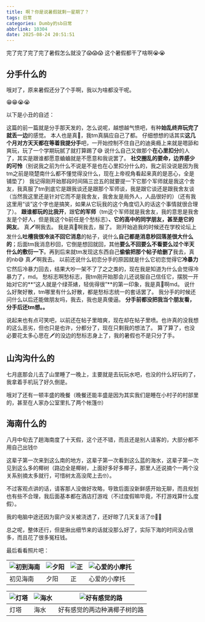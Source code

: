 ```yaml
---
title: 啊？你是说暑假就剩一星期了？
tags: 日常
categories: Dumby的sb日常
abbrlink: 10304
date: 2025-08-24 20:51:51
---
```


完了完了完了完了暑假怎么就没了😱😱😱
这个暑假都干了啥啊😭😭

<!--more-->

## 分手什么的

哦对了，原来暑假还分了个手啊，我以为啥都没干呢。

😁😁😭😭

以下是小丑的自述：

这篇的前一篇就是分手那天发的，怎么说呢，越想越气愤吧，有种**始乱终弃玩完了就丢一边**的感觉。
本人也是真🤡，我tm真膈应自己了都。
仔细想想的话其实**这几个月对方天天都在等着我提分手**吧，一开始控制不住自己的迪奥瘾上来就是嗯舔和爽玩，玩了一个学期玩腻了就打算踢了😅
说什么自己又做那个**在心里扣分**的人了，其实是跟谁都愿意蛐蛐就是不愿意和我说罢了。
**社交圈乱的要命，边界感少的可怜**（别说我之前为什么不说是不是也在心里扣分什么的，我之前没说是因为我tm之前是晓楚南什么都不懂觉得没什么，现在上帝视角看起来真的是恶心，全是铺垫了）
我记得刚开始那段时间隔三岔五的就要提一下它那个军师就是我这个舍友，我真服了tm到底它是跟我谈还是跟那个军师谈，我是跟它谈还是跟我舍友谈（当然我这里还是针对它而不是我舍友，我舍友是局外人，人品很好的）（还有我这里用“谈”这个字也是搞笑，如果从它玩我的这个角度切入的话这个事情就很合理了）。
**跟谁都玩的比我开**，跟**它的军师**（tm这个军师就是我舍友，我的意思是我舍友是个好人，但是我这个b前任是个愁标志）**、它的高中的同学朋友，甚至是它的网友**。
真🗡啊我去。
我是真🤡啊我去，服了。
刚开始追我的时候还在学校论坛上发什么**吐槽我很冷淡不回它消息**的帖子，说什么**自己都是消息秒回落差很大什么的**；后面tm我消息秒回，它倒是想回就回，其他**要么不回要么不看要么过个半天什么的敷衍一下**。再到后来就tm发现这东西自己**偷偷把那个帖子给删了**我去，真的nb😅
真🗡啊我去。
以前还说什么初恋分手的原因就是什么它初恋觉得它**冷暴力**它然后冷暴力回去，结果大吵一架不了了之之类的，现在我是知道为什么会觉得冷暴力了，md。
愁标志啊愁标志，我tm刚开始那会儿还说服自己信任它，摆脱一开始对它的**“这人就是个绿茶婊，轻佻得很”**的第一印象，我是真🤡啊md。
说什么好聚好散，tm哪里有什么好散，都是愁标志统一的套话罢了。
我分手的时候还问什么以后还能做朋友吗，我去，我也是真傻逼。
**分手前都没把我当个朋友看，分手后还tm想。。**

说起来也有点可笑吧，以前还在帖子里暗爽，现在却在帖子里喷。也许真的没我想的这么恶劣，但也只是也许，分都分了，现在只剩我的想法了。
算了算了，也没必要花太多心思在🗡的没边的愁标志身上了，我的暑假也不是只分了手。

## 山沟沟什么的

七月底那会儿去了山里睡了一晚上，主要就是去玩玩水吧，也没的什么好玩的了，我拿着手机玩了好久倒是。

哦对了还有一顿丰盛的晚餐（晚餐还能丰盛是因为其实我们是睡在小村子的村部里的，甚至在人家办公室里扎了两个帐篷🤓）

## 海南什么的

八月中旬去了趟海南度了十天假，这个还不错，而且还是别人请客的，大部分都不用自己出钱🤓

这辈子第一次来到这么南的地方，这辈子第一次看到这么蓝的海水，这辈子第一次见到这么多的椰树（路边全是椰树，上面好多好多椰子，那里人还说摘个一两个没关系别摘太多就行，可惜树太高没爬上去🤓）。

不过客观点讲的话，请客那人没做好攻略，导致后面没新鲜感开始无聊，而且规划也有些不合理，我后面基本都在酒店打游戏（不过度假嘛毕竟，不打游戏算什么度假）。

我的电脑中途还因为窗户没关被浇透了，还好晾了几天复活了🤓👍🏿

总之呢，整体还行，但是揪出细节来的话就没那么好了，实际下海的时间没占很多，而且花了很多冤枉钱。

最后看看照片吧：

| <img src="{{ '1.jpg' }}" alt="初到海南" title="初到海南"> | <img src="{{ '2.jpg' }}" alt="夕阳" title="夕阳"> | <img src="{{ '3.jpg' }}" alt="正" title="正"> |  <img src="{{ '4.jpg' }}" alt="心爱的小摩托" title="心爱的小摩托"> |
| ----- | ----- | ----- | ----- |
| 初见海南 | 夕阳 | 正 | 心爱的小摩托 |

| <img src="{{ '5.jpg' }}" alt="灯塔" title="灯塔"> | <img src="{{ '7.jpg' }}" alt="海水" title="海水"> |  <img src="{{ '8.jpg' }}" alt="好有感觉的路" title="好有感觉的路"> |
| ----- | ----- | ----- |
| 灯塔 | 海水 | 好有感觉的两边种满椰子树的路 |